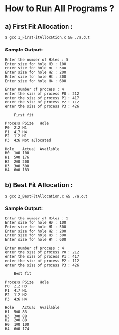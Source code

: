 # How to Run All Programs ?

## a) First Fit Allocation :

    $ gcc 1_FirstFitAllocation.c && ./a.out

###  Sample Output:

    Enter the number of Holes : 5
    Enter size for hole H0 : 100
    Enter size for hole H1 : 500
    Enter size for hole H2 : 200
    Enter size for hole H3 : 300
    Enter size for hole H4 : 600

    Enter number of process : 4
    enter the size of process P0 : 212
    enter the size of process P1 : 417
    enter the size of process P2 : 112
    enter the size of process P3 : 426

        First fit

    Process	PSize	Hole
    P0	212	H1
    P1	417	H4
    P2	112	H1
    P3	426	Not allocated

    Hole	Actual	Available
    H0	100	100
    H1	500	176
    H2	200	200
    H3	300	300
    H4	600	183

## b) Best Fit Allocation :

    $ gcc 2_BestFitAllocation.c && ./a.out

### Sample Output:
    
    Enter the number of Holes : 5
    Enter size for hole H0 : 100
    Enter size for hole H1 : 500
    Enter size for hole H2 : 200
    Enter size for hole H3 : 300
    Enter size for hole H4 : 600

    Enter number of process : 4
    enter the size of process P0 : 212
    enter the size of process P1 : 417
    enter the size of process P2 : 112
    enter the size of process P3 : 426

        Best fit

    Process	PSize	Hole
    P0	212	H3
    P1	417	H1
    P2	112	H2
    P3	426	H4

    Hole	Actual	Available
    H1	500	83
    H3	300	88
    H2	200	88
    H0	100	100
    H4	600	174
